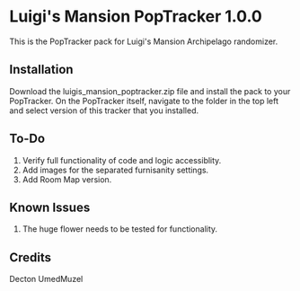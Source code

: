 # Luigi's Mansion PopTracker 1.0.0

This is the PopTracker pack for Luigi's Mansion Archipelago randomizer.

## Installation

Download the luigis_mansion_poptracker.zip file and install the pack to your PopTracker. On the PopTracker itself, navigate to the folder in the top left and select version of this tracker that you installed.

## To-Do

1. Verify full functionality of code and logic accessiblity.
2. Add images for the separated furnisanity settings.
3. Add Room Map version. 

## Known Issues

1. The huge flower needs to be tested for functionality. 

## Credits
Decton 
UmedMuzel